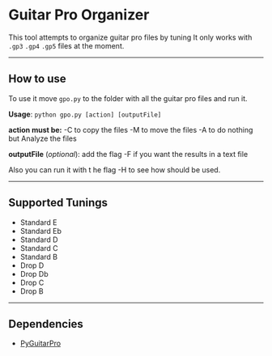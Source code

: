 # Guitar Pro Organizer

This tool attempts to organize guitar pro files by tuning
It only works with `.gp3` `.gp4` `.gp5` files at the moment.

---
## How to use

To use it move `gpo.py` to the folder with all the guitar pro files and run it.

**Usage**: ` python gpo.py [action] [outputFile] `

**action must be:**
    -C to copy the files
    -M to move the files
    -A to do nothing but Analyze the files

**outputFile** (*optional*): add the flag -F if you want the results in a text file

Also you can run it with t he flag -H to see how should be used.

---
## Supported Tunings
- Standard E
- Standard Eb
- Standard D
- Standard C
- Standard B
- Drop D
- Drop Db
- Drop C
- Drop B


---
## Dependencies

- [PyGuitarPro](https://github.com/Perlence/PyGuitarPro)